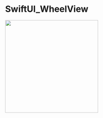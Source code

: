 # SwiftUI_WheelView
<img src="https://github.com/user-attachments/assets/7ec5ccba-4e04-409c-9e7c-b7d308d8319a" width="300"/>
